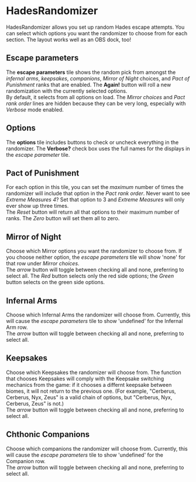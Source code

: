 # HadesRandomizer
HadesRandomizer allows you set up random Hades escape attempts. You can select which options you want the randomizer to choose from for each section. The layout works well as an OBS dock, too!

## Escape parameters
The **escape parameters** tile shows the random pick from amongst the *infernal arms*, *keepsakes*, *companions*, *Mirror of Night* choices, and *Pact of Punishment* ranks that are enabled. The **Again!** button will roll a new randomization with the currently selected options.
<br />By default, it selects from all options on load. The *Mirror choices* and *Pact rank order* lines are hidden because they can be very long, especially with *Verbose* mode enabled.

## Options
The **options** tile includes buttons to check or uncheck everything in the randomizer. The **Verbose?** check box uses the full names for the displays in the *escape parameter* tile.

## Pact of Punishment
For each option in this tile, you can set the *maximum* number of times the randomizer will include that option in the *Pact rank order*. Never want to see *Extreme Measures 4*? Set that option to 3 and *Extreme Measures* will only ever show up three times.
<br />The *Reset* button will return all that options to their maximum number of ranks. The *Zero* button will set them all to zero.

## Mirror of Night
Choose which Mirror options you want the randomizer to choose from. If you choose neither option, the *escape parameters* tile will show 'none' for that row under *Mirror choices*.
<br />The *arrow* button will toggle between checking all and none, preferring to select all. The *Red* button selects only the red side options; the *Green* button selects on the green side options.

## Infernal Arms
Choose which Infernal Arms the randomizer will choose from. Currently, this will cause the *escape parameters* tile to show 'undefined' for the Infernal Arm row.
<br />The *arrow* button will toggle between checking all and none, preferring to select all.

## Keepsakes
Choose which Keepsakes the randomizer will choose from. The function that chooses Keepsakes will comply with the Keepsake switching mechanics from the game: if it chooses a differnt keepsake between biomes, it will not return to the previous one. (For example, "Cerberus, Cerberus, Nyx, Zeus" is a valid chain of options, but "Cerberus, Nyx, Cerberus, Zeus" is not.)
<br />The *arrow* button will toggle between checking all and none, preferring to select all.

## Chthonic Companions
Choose which companions the randomizer will choose from. Currently, this will cause the *escape parameters* tile to show 'undefined' for the Companion row.
<br />The *arrow* button will toggle between checking all and none, preferring to select all.
